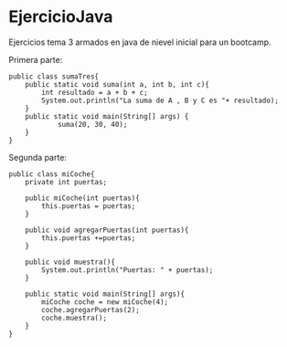 # EjercicioJava

Ejercicios tema 3 armados en java de nievel inicial para un bootcamp.

Primera parte:
```
public class sumaTres{
	public static void suma(int a, int b, int c){
		int resultado = a + b + c;
		System.out.println("La suma de A , B y C es "+ resultado);
	}
	public static void main(String[] args) {
        	suma(20, 30, 40);
	}
}
```
Segunda parte:
```
public class miCoche{
	private int puertas;

	public miCoche(int puertas){
		this.puertas = puertas;
	}

	public void agregarPuertas(int puertas){
		this.puertas +=puertas;
	}

	public void muestra(){
		System.out.println("Puertas: " + puertas);
	}

	public static void main(String[] args){
		miCoche coche = new miCoche(4);
		coche.agregarPuertas(2);
		coche.muestra();
	}
}
```
